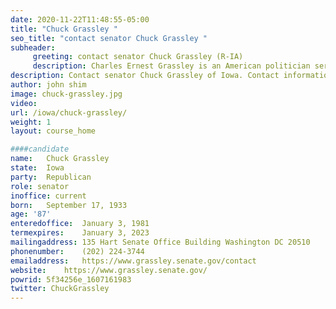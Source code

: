 ```yaml
---
date: 2020-11-22T11:48:55-05:00
title: "Chuck Grassley "
seo_title: "contact senator Chuck Grassley "
subheader:
     greeting: contact senator Chuck Grassley (R-IA) 
     description: Charles Ernest Grassley is an American politician serving as the president pro tempore of the United States Senate, and the senior United States senator from Iowa. He is in his seventh term in the Senate, having first been elected in 1980.
description: Contact senator Chuck Grassley of Iowa. Contact information for Chuck Grassley includes email address, phone number, and mailing address.
author: john shim
image: chuck-grassley.jpg
video:
url: /iowa/chuck-grassley/
weight: 1
layout: course_home

####candidate
name:	Chuck Grassley
state:	Iowa
party:	Republican
role: senator
inoffice: current
born:	September 17, 1933
age: '87'
enteredoffice:	January 3, 1981
termexpires:	January 3, 2023
mailingaddress:	135 Hart Senate Office Building Washington DC 20510
phonenumber:	(202) 224-3744
emailaddress:	https://www.grassley.senate.gov/contact
website:	https://www.grassley.senate.gov/
powrid: 5f34256e_1607161983
twitter: ChuckGrassley
---
```




